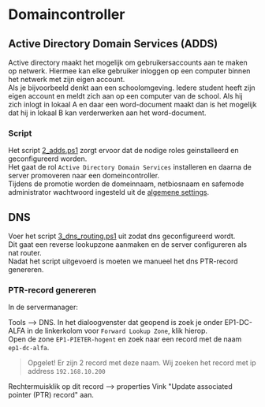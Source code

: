 # Domaincontroller

## Active Directory Domain Services (ADDS)

Active directory maakt het mogelijk om gebruikersaccounts aan te maken op netwerk. Hiermee kan elke gebruiker inloggen op een computer binnen het netwerk met zijn eigen account.  
Als je bijvoorbeeld denkt aan een schoolomgeving. Iedere student heeft zijn eigen account en meldt zich aan op een computer van de school. Als hij zich inlogt in lokaal A en daar een word-document maakt dan is het mogelijk dat hij in lokaal B kan verderwerken aan het word-document.

### Script

Het script [2_adds.ps1](../../scripts/domeincontroller/2_adds.ps1) zorgt ervoor dat de nodige roles geinstalleerd en geconfigureerd worden.  
Het gaat de rol `Active Directory Domain Services` installeren en daarna de server promoveren naar een domeincontroller.  
Tijdens de promotie worden de domeinnaam, netbiosnaam en safemode administrator wachtwoord ingesteld uit de [algemene settings](../../scripts/settings.json).

## DNS

Voer het script [3_dns_routing.ps1](../../scripts/domeincontroller/3_dns_routing.ps1) uit zodat dns geconfigureerd wordt.  
Dit gaat een reverse lookupzone aanmaken en de server configureren als nat router.  
Nadat het script uitgevoerd is moeten we manueel het dns PTR-record genereren.  

### PTR-record genereren

In de servermanager:

Tools --> DNS.
In het dialoogvenster dat geopend is zoek je onder EP1-DC-ALFA in de linkerkolom voor `Forward Lookup Zone`, klik hierop.  
Open de zone `EP1-PIETER-hogent` en zoek naar een record met de naam `ep1-dc-alfa`.  

> Opgelet! Er zijn 2 record met deze naam. Wij zoeken het record met ip address `192.168.10.200`  

Rechtermuisklik op dit record --> properties
Vink "Update associated pointer (PTR) record" aan.
